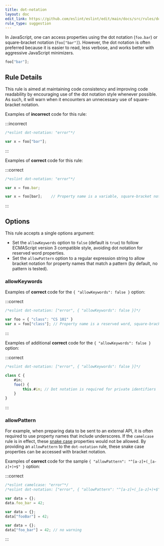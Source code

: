 ```yaml
---
title: dot-notation
layout: doc
edit_link: https://github.com/eslint/eslint/edit/main/docs/src/rules/dot-notation.md
rule_type: suggestion
---
```




In JavaScript, one can access properties using the dot notation (`foo.bar`) or square-bracket notation (`foo["bar"]`). However, the dot notation is often preferred because it is easier to read, less verbose, and works better with aggressive JavaScript minimizers.

```js
foo["bar"];
```

## Rule Details

This rule is aimed at maintaining code consistency and improving code readability by encouraging use of the dot notation style whenever possible. As such, it will warn when it encounters an unnecessary use of square-bracket notation.

Examples of **incorrect** code for this rule:

:::incorrect

```js
/*eslint dot-notation: "error"*/

var x = foo["bar"];
```

:::

Examples of **correct** code for this rule:

:::correct

```js
/*eslint dot-notation: "error"*/

var x = foo.bar;

var x = foo[bar];    // Property name is a variable, square-bracket notation required
```

:::

## Options

This rule accepts a single options argument:

* Set the `allowKeywords` option to `false` (default is `true`) to follow ECMAScript version 3 compatible style, avoiding dot notation for reserved word properties.
* Set the `allowPattern` option to a regular expression string to allow bracket notation for property names that match a pattern (by default, no pattern is tested).

### allowKeywords

Examples of **correct** code for the `{ "allowKeywords": false }` option:

:::correct

```js
/*eslint dot-notation: ["error", { "allowKeywords": false }]*/

var foo = { "class": "CS 101" }
var x = foo["class"]; // Property name is a reserved word, square-bracket notation required
```

:::

Examples of additional **correct** code for the `{ "allowKeywords": false }` option:

:::correct

```js
/*eslint dot-notation: ["error", { "allowKeywords": false }]*/

class C {
    #in;
    foo() {
        this.#in; // Dot notation is required for private identifiers
    }
}
```

:::

### allowPattern

For example, when preparing data to be sent to an external API, it is often required to use property names that include underscores.  If the `camelcase` rule is in effect, these [snake case](https://en.wikipedia.org/wiki/Snake_case) properties would not be allowed.  By providing an `allowPattern` to the `dot-notation` rule, these snake case properties can be accessed with bracket notation.

Examples of **correct** code for the sample `{ "allowPattern": "^[a-z]+(_[a-z]+)+$" }` option:

:::correct

```js
/*eslint camelcase: "error"*/
/*eslint dot-notation: ["error", { "allowPattern": "^[a-z]+(_[a-z]+)+$" }]*/

var data = {};
data.foo_bar = 42;

var data = {};
data["fooBar"] = 42;

var data = {};
data["foo_bar"] = 42; // no warning
```

:::
